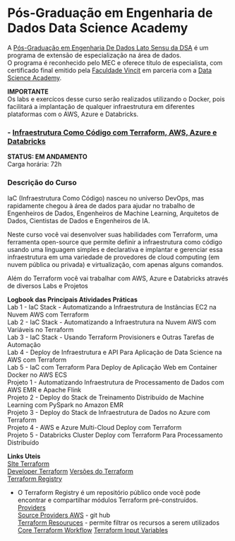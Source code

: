 # Pós-Graduação em Engenharia de Dados Data Science Academy


A [Pós-Graduação em Engenharia De Dados Lato Sensu da DSA](https://www.datascienceacademy.com.br/bundle/pos-graduacao-em-engenharia-de-dados) é um programa de extensão de especialização na área de dados. \
O programa é reconhecido pelo MEC e oferece título de especialista, com certificado final emitido pela [Faculdade Vincit](https://www.faculdadevincit.edu.br/) em parceria com a [Data Science Academy](https://www.datascienceacademy.com.br/home).

__IMPORTANTE__ \
Os labs e exercícos desse curso serão realizados utilizando o Docker, pois facilitará a implantação de qualquer infraestrutura em diferentes plataformas com o AWS, Azure e Databricks.

### - [Infraestrutura Como Código com Terraform, AWS, Azure e Databricks](https://www.datascienceacademy.com.br/course/infraestrutura-como-codigo-com-terraform-aws-azure-e-databricks) 
__STATUS: EM ANDAMENTO__ \
Carga horária: 72h

### __Descrição do Curso__ 
IaC (Infraestrutura Como Código) nasceu no universo DevOps, mas rapidamente chegou à área de dados para ajudar no trabalho de Engenheiros de Dados, Engenheiros de Machine Learning, Arquitetos de Dados, Cientistas de Dados e Engenheiros de IA.

Neste curso você vai desenvolver suas habilidades com Terraform, uma ferramenta open-source que permite definir a infraestrutura como código usando uma linguagem simples e declarativa e implantar e gerenciar essa infraestrutura em uma variedade de provedores de cloud computing (em nuvem pública ou privada) e virtualização, com apenas alguns comandos.

Além do Terraform você vai trabalhar com AWS, Azure e Databricks através de diversos Labs e Projetos


__Logbook das Principais Atividades Práticas__ \
Lab 1 - IaC Stack - Automatizando a Infraestrutura de Instâncias EC2 na Nuvem AWS com Terraform \
Lab 2 - IaC Stack - Automatizando a Infraestrutura na Nuvem AWS com Variáveis no Terraform \
Lab 3 - IaC Stack - Usando Terraform Provisioners e Outras Tarefas de Automação \
Lab 4 - Deploy de Infraestrutura e API Para Aplicação de Data Science na AWS com Terraform \
Lab 5 - IaC com Terraform Para Deploy de Aplicação Web em Container Docker no AWS ECS \
Projeto 1 - Automatizando Infraestrutura de Processamento de Dados com AWS EMR e Apache Flink \
Projeto 2 - Deploy do Stack de Treinamento Distribuído de Machine Learning com PySpark no Amazon EMR \
Projeto 3 - Deploy do Stack de Infraestrutura de Dados no Azure com Terraform \
Projeto 4 - AWS e Azure Multi-Cloud Deploy com Terraform \
Projeto 5 - Databricks Cluster Deploy com Terraform Para Processamento Distribuído

__Links Uteis__ \
[SIte Terraform](https://www.terraform.io/) \
[Developer Terraform](https://developer.hashicorp.com/terraform)
[Versões do Terraform](https://releases.hashicorp.com/terraform) \
[Terraform Registry](https://registry.terraform.io/)
- O Terraform Registry é um repositório público onde você pode encontrar e compartilhar módulos Terraform pré-construídos. \
[Providers](https://registry.terraform.io/browse/providers) \
[Source Providers AWS](hashicorp/terraform-provider-aws) - git hub \
[Terraform Resouruces](https://registry.terraform.io/browse/modules) - permite filtrar os recursos a serem utilizados \
[Core Terraform Workflow](https://developer.hashicorp.com/terraform/intro/core-workflow)
[Terraform Input Variables](https://developer.hashicorp.com/terraform/language/values/variables)
